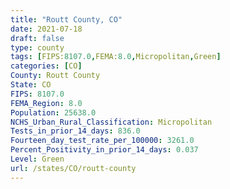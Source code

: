 ```yaml
---
title: "Routt County, CO"
date: 2021-07-18
draft: false
type: county
tags: [FIPS:8107.0,FEMA:8.0,Micropolitan,Green]
categories: [CO]
County: Routt County
State: CO
FIPS: 8107.0
FEMA_Region: 8.0
Population: 25638.0
NCHS_Urban_Rural_Classification: Micropolitan
Tests_in_prior_14_days: 836.0
Fourteen_day_test_rate_per_100000: 3261.0
Percent_Positivity_in_prior_14_days: 0.037
Level: Green
url: /states/CO/routt-county
---
```



